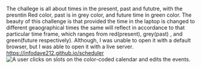 The challege is all about times in the present, past and fututre, with the presntin Red color, past is in grey color, and future time in green color.
The beauty of this challenge is that provided the time in the laptop is changed to different geaographical times the same will reflect in accordance to that particular time frame, which ranges from red(present), grey(past) , and green(future respectively).
Although, I was unable to open it with a default browser, but I was able to open it with a live server.
https://infodave212.github.io/scheduler
![A user clicks on slots on the color-coded calendar and edits the events.](./Assets/05-third-party-apis-homework-demo.gif)

